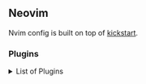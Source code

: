 ## Neovim

Nvim config is built on top of [kickstart](https://github.com/nvim-lua/kickstart.nvim).

### Plugins

<details>
   <summary> List of Plugins </summary>

| Plugin                                                                              | Purpose                                  |
| :---------------------------------------------------------------------------------- | :--------------------------------------- |
| [Alpha](https://github.com/goolord/alpha-nvim)                                      | Startup menu                             |
| [Lualine](https://github.com/nvim-lualine/lualine.nvim)                             | Fancy statusline                         |
| [Nvim-Tree](https://github.com/nvim-tree/nvim-tree.lua)                             | File explorer                            |
| [Tabular](https://github.com/godlygeek/tabular)                                     | :Tabularize /\[symbol\] to align text    |
| [Comment](https://github.com/numToStr/Comment.nvim)                                 | Comment macro                            |
| [Rainbow-Delimiters](https://github.com/HiPhish/rainbow-delimiters.nvim)            | Matching delimiters are colored the same |
| [Auto-Pair](https://github.com/windwp/nvim-autopairs)                               | Automatically pair delimiters            |
| [Tiny-Inline_diagnostic](https://github.com/rachartier/tiny-inline-diagnostic.nvim) | Prettier diagnostic messages             |
| [Trouble](https://github.com/folke/trouble.nvim)                                    | Quickfix list navigation                 |
| [Conform](https://github.com/stevearc/conform.nvim)                                 | Code formatting                          |
| [Todo-Comments](https://github.com/folke/todo-comments.nvim)                        | Highlight TODO in comments               |
| [Nvim-Ufo](https://github.com/kevinhwang91/nvim-ufo)                                | Fold manager                             |
| [Neominimap](https://github.com/plugins.neominimap)                                 | Code Minimap                             |
| [Render-Markdown](https://github.com/MeanderingProgrammer/render-markdown.nvim)     | Render markdown files in editor          |
| [Nvim-Colorizer](https://github.com/NvChad/nvim-colorizer.lua)                      | Color Text Inline                        |

### Git

| Plugin                                                 | Purpose      |
| :----------------------------------------------------- | :----------- |
| [Fugitive](https://github.comtpope/vim-fugitive)       |              |
| [Rhubarb](https://github.com/tpope/vim-rhubarb)        |              |
| [Diffview](https://github.com/sindrets/diffview.nvim)  | Merge Editor |
| [Gitsigns](https://github.com/lewis6991/gitsigns.nvim) |              |

## Kitty

- Kitty color scheme is inspired by [Blood Moon](https://github.com/dguo/blood-moon)
- I like the [Hack](https://github.com/source-foundry/Hack) typeface.



## Neovim Binds

| Action                  | Mode   | Bind                                                              |
| :---------------------- | :----- | :---------------------------------------------------------------- |
| Leader                  | Normal | `<space>`                                                         |
| Open Which-Key Menu     | Normal | `<leader>`                                                        |
| Toggle Nvim-Tree        | Normal | `<leader>f` or `\`                                                |
| Toggle Bool Value       | Normal | `<ctrl>x / <ctrl>a`                                               |
| Toggle Relative-Numbers | Normal | `<ctrl>\``                                                        |
| Navigate Buffers        | Normal | `<alt>l`, `<alt>h`, `<alt><shift>l`, `<alt><shift>h`, `<leader>b` |
| Surround Bind           | Normal | `s` eg. `sr`, `sd`, `sa` for replace, delete, add.                |

### LaTex In Noevim

The TeX distribution chosen is: [TeX Live](https://tug.org/texlive/)
Integreted to Nvim with [VimTeX](https://github.com/lervag/vimtex)
Helpful [article](https://ejmastnak.com/tutorials/vim-latex/vimtex/)

The following are mainly to help my memory.
| Action | Example | Mode | Bind |
| :- | :- | :- | :- |
| Which-Key Menu | | Normal | `l` |
| Paste Image (img-clip) | | Normal | `<leader>p` |
| Change Surrounding Environment | {enumerate} -> {itemize} | Normal | `cse` |
| Delete Surrounding Environment | | Normal | `dse` |
| Delete Surrounding Command | \sqrt\[b\]{a} -> a ) | Normal | `dsc` |
| Change Surrounding Command | \textit{a} -> \textbf{a} | Normal | `csc` |
| Toggle Surrounding Delimiters | (a+b) -> \left(a + b \right) | Normal | `tsd` |
| Toggle Surrounding Fraction | a/b -> \frac{a}{b} | Normal | `tsf` |
| Close Environment | \begin{env} +-> \end{env} | Insert | `]]` |
| Prompt Create Matrix | \begin{pmatrix} ... | Normal | `<space>im` |
| Prompt Create n-Cycle | (a_1 \\quad a_2 ...) | Normal | `<space>ic` |
| Prompt Create List | \begin{itemize} ... | Normal | `<space>il` |
| Synctex Inverse Search | CTRL+M1 on Zathura to search | N/A | `CTRL+M1` |

For more default-keybinds: `:h vimtex-default-mappings`

### Python and R in Neovim

[ Quarto-nvim ](https://github.com/quarto-dev/quarto-nvim) is used for a notebook style environment for `R`, `Python` and `Julia`.
[Slime](https://github.com/jpalardy/vim-slime) is used as a code runner.

| Action                              | Mode   | Bind                  |
| :---------------------------------- | :----- | :-------------------- |
| Which-Key Menu                      | Normal | `Q`                   |
| Open Neovim Terminal (python and R) | Normal | `SPACE+cp` `SPACE+cr` |
| Send code to terminal               | Normal | `CTRL+cc`             |
| Add Python / R codeblock            | Normal | `ALT+p`, `ALT+r`      |

# Tmux

Tmux pane switching is compatible with neovim splits using (nvim-tmux-navigator)[].

| Action      | Bind                    |
| :---------- | :---------------------- |
| Prefix Key  | `C+a`                   |
| Change pane | `C+h` `C+j` `C+k` `C+l` |

</details>

